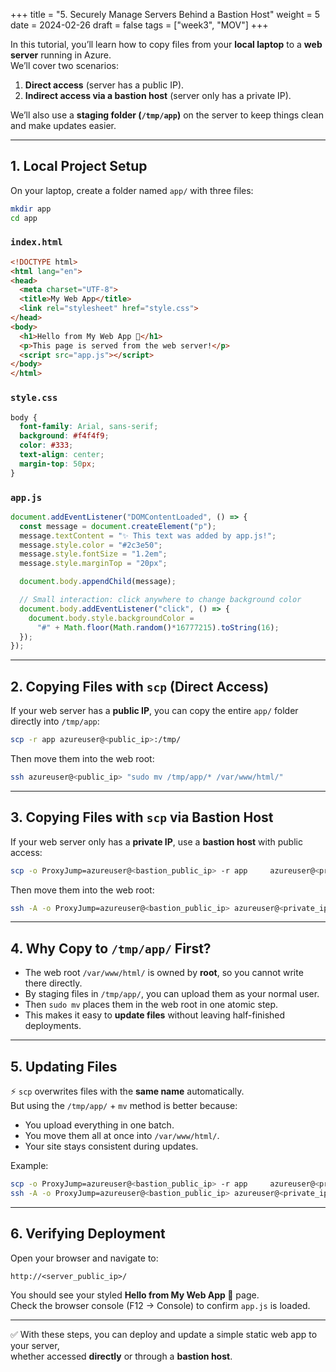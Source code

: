 +++
title = "5. Securely Manage Servers Behind a Bastion Host"
weight = 5
date = 2024-02-26
draft = false
tags = ["week3", "MOV"]
+++

In this tutorial, you’ll learn how to copy files from your **local laptop** to a **web server** running in Azure.  
We’ll cover two scenarios:

1. **Direct access** (server has a public IP).  
2. **Indirect access via a bastion host** (server only has a private IP).  

We’ll also use a **staging folder (`/tmp/app`)** on the server to keep things clean and make updates easier.

---

## 1. Local Project Setup

On your laptop, create a folder named `app/` with three files:

```bash
mkdir app
cd app
```

### `index.html`
```html
<!DOCTYPE html>
<html lang="en">
<head>
  <meta charset="UTF-8">
  <title>My Web App</title>
  <link rel="stylesheet" href="style.css">
</head>
<body>
  <h1>Hello from My Web App 🚀</h1>
  <p>This page is served from the web server!</p>
  <script src="app.js"></script>
</body>
</html>
```

### `style.css`
```css
body {
  font-family: Arial, sans-serif;
  background: #f4f4f9;
  color: #333;
  text-align: center;
  margin-top: 50px;
}
```

### `app.js`
```javascript
document.addEventListener("DOMContentLoaded", () => {
  const message = document.createElement("p");
  message.textContent = "✨ This text was added by app.js!";
  message.style.color = "#2c3e50";
  message.style.fontSize = "1.2em";
  message.style.marginTop = "20px";

  document.body.appendChild(message);

  // Small interaction: click anywhere to change background color
  document.body.addEventListener("click", () => {
    document.body.style.backgroundColor =
      "#" + Math.floor(Math.random()*16777215).toString(16);
  });
});
```

---

## 2. Copying Files with `scp` (Direct Access)

If your web server has a **public IP**, you can copy the entire `app/` folder directly into `/tmp/app`:

```bash
scp -r app azureuser@<public_ip>:/tmp/
```

Then move them into the web root:

```bash
ssh azureuser@<public_ip> "sudo mv /tmp/app/* /var/www/html/"
```

---

## 3. Copying Files with `scp` via Bastion Host

If your web server only has a **private IP**, use a **bastion host** with public access:

```bash
scp -o ProxyJump=azureuser@<bastion_public_ip> -r app     azureuser@<private_ip>:/tmp/
```

Then move them into the web root:

```bash
ssh -A -o ProxyJump=azureuser@<bastion_public_ip> azureuser@<private_ip>     "sudo mv /tmp/app/* /var/www/html/"
```

---

## 4. Why Copy to `/tmp/app/` First?

- The web root `/var/www/html/` is owned by **root**, so you cannot write there directly.  
- By staging files in `/tmp/app/`, you can upload them as your normal user.  
- Then `sudo mv` places them in the web root in one atomic step.  
- This makes it easy to **update files** without leaving half-finished deployments.

---

## 5. Updating Files

⚡ `scp` overwrites files with the **same name** automatically.  
But using the `/tmp/app/` + `mv` method is better because:

- You upload everything in one batch.  
- You move them all at once into `/var/www/html/`.  
- Your site stays consistent during updates.

Example:

```bash
scp -o ProxyJump=azureuser@<bastion_public_ip> -r app     azureuser@<private_ip>:/tmp/
ssh -A -o ProxyJump=azureuser@<bastion_public_ip> azureuser@<private_ip>     "sudo mv /tmp/app/* /var/www/html/"
```

---

## 6. Verifying Deployment

Open your browser and navigate to:

```
http://<server_public_ip>/
```

You should see your styled **Hello from My Web App 🚀** page.  
Check the browser console (F12 → Console) to confirm `app.js` is loaded.

---

✅ With these steps, you can deploy and update a simple static web app to your server,  
whether accessed **directly** or through a **bastion host**.
